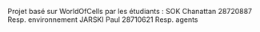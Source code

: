 Projet basé sur WorldOfCells par les étudiants :
  SOK Chanattan   28720887    Resp. environnement
  JARSKI Paul     28710621    Resp. agents
